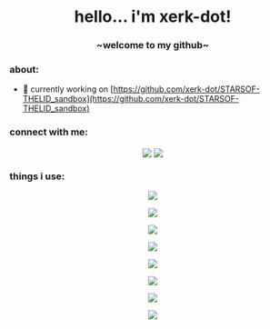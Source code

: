 <h1 align="center">hello... i'm xerk-dot!</h1>
<h3 align="center">~welcome to my github~</h3>

<h3 align="left">about:</h3>

- 🔭 currently working on [https://github.com/xerk-dot/STARSOF-THELID_sandbox](https://github.com/xerk-dot/STARSOF-THELID_sandbox)

<h3 align="left">connect with me:</h3>
    <p align="center">
        <a href="https://twitter.com/xerkoff" target="blank"><img align="center" src="https://skillicons.dev/icons?i=twitter"  /></a>
        <a href="https://linkedin.com/in/henryhecht" target="blank"><img align="center" src="https://skillicons.dev/icons?i=linkedin" /></a>
</p>

<h3 align="left">things i use:</h3>

<p align="center">
  <a href="https://skillicons.dev">
    <img src="https://skillicons.dev/icons?i=css,html,js,ts,nodejs,yarn,react,angular,codepen,webpack,threejs,figma,nextjs,npm,graphql,opencv,pnpm,regex,tailwind,threejs" />
    </a> 
</p>

<p align="center">
  <a href="https://skillicons.dev">
    <img src="https://skillicons.dev/icons?i=vscode,git,regex,github,githubactions,cloudflare,vercel" />
    </a> 
</p>



<p align="center">
  <a href="https://skillicons.dev">
    <img src="https://skillicons.dev/icons?i=aws,azure,gcp,docker,supabase,kubernetes,firebase,mongodb" />
    </a> 
</p>

<p align="center">
  <a href="https://skillicons.dev">
    <img src="https://skillicons.dev/icons?i=py,go,tensorflow," />
    </a> 
</p>

<p align="center">
  <a href="https://skillicons.dev">
    <img src="https://skillicons.dev/icons?i=spring,java" />
    </a> 
</p>
<p align="center">
  <a href="https://skillicons.dev">
    <img src="https://skillicons.dev/icons?i=discordjs,latex,stackoverflow" />
    </a> 
</p>

<p align="center">
  <a href="https://skillicons.dev">
    <img src="https://skillicons.dev/icons?i=blender,ableton,ae,ai,photoshop,unreal" />
    </a> 
</p>

<p align="center">
  <a href="https://skillicons.dev">
    <img src="https://skillicons.dev/icons?i=apple,windows,linux,ubuntu" />
    </a> 
</p>
